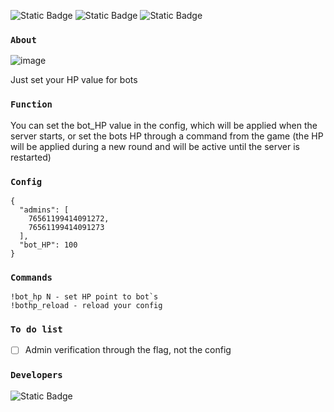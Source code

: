 ![Static Badge](https://img.shields.io/badge/Plugin-v2.0.0-darkgreen)
![Static Badge](https://img.shields.io/badge/API-v65%2B-blue)
![Static Badge](https://img.shields.io/badge/Status-stable-green)


### `About`
![image](https://github.com/jackson-tougher/cs2_Setbothp/assets/119735356/823ab6cb-f073-44cd-b2a0-e34c46786174)

Just set your HP value for bots
### `Function`
You can set the bot_HP value in the config, which will be applied when the server starts, or set the bots HP through a command from the game 
(the HP will be applied during a new round and will be active until the server is restarted)
### `Config`
```
{
  "admins": [
    76561199414091272,
    76561199414091273
  ],
  "bot_HP": 100
}
```
### `Commands`
```
!bot_hp N - set HP point to bot`s
!bothp_reload - reload your config
```
### `To do list`
- [ ] Admin verification through the flag, not the config
### `Developers`
![Static Badge](https://img.shields.io/badge/Author-jackson_tougher-orange)
